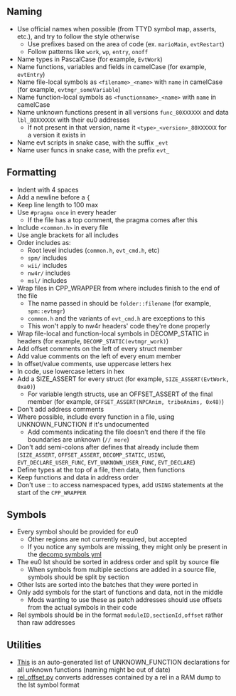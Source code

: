 ## Naming

- Use official names when possible (from TTYD symbol map, asserts, etc.), and try to follow the style otherwise
    - Use prefixes based on the area of code (ex. `marioMain`, `evtRestart`)
    - Follow patterns like `work`, `wp`, `entry`, `onoff`
- Name types in PascalCase (for example, `EvtWork`)
- Name functions, variables and fields in camelCase (for example, `evtEntry`)
- Name file-local symbols as `<filename>_<name>` with `name` in camelCase (for example, `evtmgr_someVariable`)
- Name function-local symbols as `<functionname>_<name>` with `name` in camelCase
- Name unknown functions present in all versions `func_80XXXXXX` and data `lbl_80XXXXXX` with their eu0 addresses
    - If not present in that version, name it `<type>_<version>_80XXXXXX` for a version it exists in
- Name evt scripts in snake case, with the suffix `_evt`
- Name user funcs in snake case, with the prefix `evt_`

## Formatting

- Indent with 4 spaces
- Add a newline before a `{`
- Keep line length to 100 max
- Use `#pragma once` in every header
    - If the file has a top comment, the pragma comes after this
- Include `<common.h>` in every file
- Use angle brackets for all includes
- Order includes as:
    - Root level includes (`common.h`, `evt_cmd.h`, etc)
    - `spm/` includes
    - `wii/` includes
    - `nw4r/` includes
    - `msl/` includes
- Wrap files in CPP_WRAPPER from where includes finish to the end of the file
    - The name passed in should be `folder::filename` (for example, `spm::evtmgr`)
    - `common.h` and the variants of `evt_cmd.h` are exceptions to this
    - This won't apply to nw4r headers' code they're done properly
- Wrap file-local and function-local symbols in DECOMP_STATIC in headers (for example, `DECOMP_STATIC(evtmgr_work)`)
- Add offset comments on the left of every struct member
- Add value comments on the left of every enum member
- In offset/value comments, use uppercase letters hex
- In code, use lowercase letters in hex
- Add a SIZE_ASSERT for every struct (for example, `SIZE_ASSERT(EvtWork, 0xa0)`)
    - For variable length structs, use an OFFSET_ASSERT of the final member (for example, `OFFSET_ASSERT(NPCAnim, tribeAnims, 0x48)`)
- Don't add address comments
- Where possible, include every function in a file, using UNKNOWN_FUNCTION if it's undocumented
    - Add comments indicating the file doesn't end there if the file boundaries are unknown (`// more`)
- Don't add semi-colons after defines that already include them (`SIZE_ASSERT`, `OFFSET_ASSERT`, `DECOMP_STATIC`, `USING`, `EVT_DECLARE_USER_FUNC`, `EVT_UNKNOWN_USER_FUNC`, `EVT_DECLARE`)
- Define types at the top of a file, then data, then functions
- Keep functions and data in address order
- Don't use :: to access namespaced types, add `USING` statements at the start of the `CPP_WRAPPER`

## Symbols

- Every symbol should be provided for eu0
    - Other regions are not currently required, but accepted
    - If you notice any symbols are missing, they might only be present in the [decomp symbols yml](https://github.com/SeekyCt/spm-decomp/blob/master/config/symbols.yml)
- The eu0 lst should be sorted in address order and split by source file
    - When symbols from multiple sections are added in a source file, symbols should be split by section
- Other lsts are sorted into the batches that they were ported in
- Only add symbols for the start of functions and data, not in the middle
    - Mods wanting to use these as patch addresses should use offsets from the actual symbols in their code
- Rel symbols should be in the format `moduleID,sectionId,offset` rather than raw addresses

## Utilities

- [This](https://cdn.discordapp.com/attachments/610974864706371585/1130952580684587239/symbols.h) is an auto-generated list of UNKNOWN_FUNCTION declarations for all unknown functions (naming might be out of date)
- [rel_offset.py](https://cdn.discordapp.com/attachments/610974864706371585/1151268789019750430/rel_offset.py) converts addresses contained by a rel in a RAM dump to the lst symbol format
